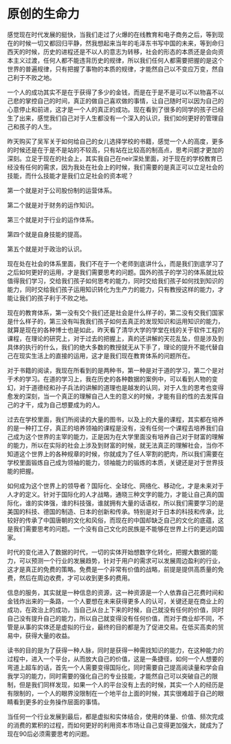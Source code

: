 # 原创的生命力

感觉现在时代发展的挺快，当我们走过了火爆的在线教育和电子商务之后，等到现在的时候一切又都回归平静，然我想起来当年的毛泽东书写中国的未来，等到命归西天的时候，历史的进程还是不以人的意志为转移，社会的形态的本质还是会向资本主义过渡，任何人都不能违背历史的规律，所以我们任何人都需要把握的是这个世界的普遍规律，只有把握了事物的本质的规律，才能然自己以不变应万变，然自己利于不败之地。

一个人的成功其实不是在于获得了多少的金钱，而是在于是不是可以不以物喜不以己悲的掌控自己的时间，真正的做自己喜欢做的事情，让自己随时可以因为自己的心意停止和前进，这才是一个人的真正的成功。现在看到了很多的同学的孩子已经生了出来，感觉我们自己对于人生都没有一个深入的认识，我们如何更好的管理自己和孩子的人生。

昨天购买了吴军关于如何给自己的女儿选择学校的书籍，感觉一个人的高度，更多的时候还是在于是不是站的不较高，只有站在比较高的制高点，思考问题才更加的深刻。立足于现在的社会上，其实我自己在neir深处里面，对于现在的学校教育已经没有任何的需求，因为我处在社会上的时候，我们需要的是真正可以立足社会的技能，而什么技能才是我们立足社会的资本呢？

第一个就是对于公司股份制的运营体系。

第二个就是对于财务的运作知识。

第三个就是对于行业的运作体系。

第四个就是自身技能的提高。

第五个就是对于政治的认识。

现在处在社会的体系里面，我们不在于一个老师到底讲什么，而是我们到底学习了之后如何更好的运用，才是我们需要思考的问题。国外的孩子的学习的体系就比较值得我们学习，交给我们孩子如何思考的能力，同时交给我们孩子如何找到知识的能力，同时交给我们孩子运用知识转化为生产力的能力，只有教授这样的能力，才能让我们的孩子利于不败之地。

现在的教育体系，第一没有交个我们还是社会是什么样子的，第二没有交我们国家是什么样子的，第三没有叫我我们孩子如何去真正的发现知识和运用知识的能力，就算是现在的各种博士也是如此，昨天看了清华大学的学堂在线的关于软件工程的课程，在理论的研究上，对于过去的把握上，真的还讲解的天花乱坠，但是涉及到具体的执行的什么，我们的绝大多数的教授就无从下手了，理论的提升不能代替自己在现实生活上的直接的运用，这才是我们现在教育体系的问题所在。

对于书籍的阅读，我现在所看到的是两种书，第一种是对于道的学习，第二个是对于术的学习。在道的学习上，我在历史的各种数据的案例中，可以看到人物的变幻，对于道德经和孙子兵法的讲解的道理也是越发的认同，对于人生的思考也变得愈发的深刻，当一个真正的理解自己人生的意义的时候，才能有目的性的去发挥自己的才干，成为自己想要成为的人。

过去在学校里面，我们所阅读的大量的图书，以及上的大量的课程，其实都在培养的是一种打工仔，真正的培养领袖的课程是没有，没有任何一个课程去培养我们自己成为这个世界的主宰的能力，正是因为在大学里面没有培养自己对于财富的理解的能力，所以在实际的社会上涉及到财富的时候，就无法真正的理解社会，当你不知道这个世界上的各种规章的时候，你就成为了任人宰割的肥肉，所以我们需要在学校里面锻炼自己成为领袖的能力，领袖能力的锻炼的本质，关键还是对于世界技能的把握。

如何成为这个世界上的领导者？国际化、全球化、网络化、移动化，才是未来对于人才的定义。针对于国际化的人才战略，通晓三种文字的能力，才能让自己真的国际化，谁的实体强，谁的科技强，谁就拥有大量的话语权，所以我们需要学习的是美国的科技、德国的制造、日本的创新和传承。特别是对于日本的科技和传承，比较好的传承了中国唐朝的文化和风俗，而现在的中国却缺乏自己的文化的底蕴，这是我们需要思考的问题。一个没有自己文化的民族是不能够在世界上行的更远的国家。

时代的变化进入了数据的时代，一切的实体开始想数字化转化，把握大数据的能力，可以预测一个行业的发展趋势，针对于用户的需求可以发展周边盈利的行业，这才是真正的免费的策略。免费是一个非常有价值的战略，前提是提供高质量的免费，然后在周边收费，才可以收到更多的费用。

信息的服务，其实就是一种信息的资源，这一种资源是一个人依靠自己花费时间和金钱炸出来的一条路，一个人要想在未来获得更多人的认可，关键还是在商业上的成功，在政治上的成功，当自己从台上下来的时候，自己就没有任何的价值，同时自己没有提升自己的能力，所以自己就变得没有任何价值，而对于商业却不同，不管是从事的实体还是虚拟的行业，最终的目的都是为了促进交易。在低买高卖的贸易中，获得大量的收益。

读书的目的是为了获得一种人脉，同时是获得一种需找知识的能力，在这种能力的过程中，进入一个平台，从而放大自己的价值，这是一条捷径，如何一个人想要的弯道上超车的话，首先一个人需要变得国际化，同时需要自己提高阅读量和学会自我学习的能力，同时需要的强化自己的专业技能，才能然自己可以突破自己的限制，但是我们同样发现，如果一个人的平台没有上去的时候，其实一个人的经历是有限制的，一个人的眼界没限制在一个地平台上面的时候，其实很难超于自己的眼睛看到更多的业务操作层面的事情。

当任何一个行业发展到最后，都是虚拟和实体结合，使用的体量、价值、频次完成的消费的累积的过程，而如何更好的利用资本市场让自己变得更加强大，就成为了现在90后必须需要思考的问题。
